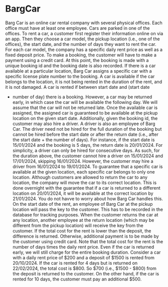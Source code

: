 # BargCar

Barg Car is an online car rental company with several physical offices. Each office must have at least one
employee. Cars are parked in one of the offices.
To rent a car, a customer first register their information online on via an app. Then they choose a car
model, the pickup location (i.e., one of the offices), the start date, and the number of days they want to
rent the car.
For each car model, the company has a specific daily rent price as well as a fixed deposit price. To make
a booking, the customer will have to make a payment using a credit card. At this point, the booking is
made with a unique booking id and the booking date is also recorded.
If there is a car available at a particular location, Barg Car assigns a specific car with a specific license
plate number to the booking. A car is available if the car belongs to the location, it is not being rented
in the duration of the rent, and it is not damaged. A car is rented if between start date and (start date
+ number of day) there is a booking. However, a car may be returned early, in which case the car will be
available the following day. We will assume that the car will not be returned late. Once the available car
is assigned, the assigned car is guaranteed to be available at the pickup location on the given start date.
Additionally, given the booking id, the customer may also hire a driver. A driver is also an employee of
Barg Car. The driver need not be hired for the full duration of the booking but cannot be hired before
the start date or after the return date (i.e., after the start date + the number of days). For instance, if
the start date is 15/01/2024 and the booking is 5 days, the return date is 20/01/2024. For simplicity, a
driver can only be hired for consecutive days. As such, for the duration above, the customer cannot hire
a driver on 15/01/2024 and 17/01/2024, skipping 16/01/2024. However, the customer may hire a driver
from 16/01/2024 to 19/01/2024.
To guarantee that a specific car is available at the given location, each specific car belongs to only one
location. Although customers are allowed to return the car to any location, the company will move the
car to its correct location. This is done overnight with the guarantee that if a car is returned to a different
location on 20/01/2024, it will be available at the correct location by 21/01/2024. You do not havve to
worry about how Barg Car handles this.
On the start date of the rent, an employee of Barg Car at the pickup location will pass the key to the
customer. This has to be recorded in the database for tracking purposes. When the customer returns
the car at any location, another employee at the return location (which may be different from the pickup
location) will receive the key from the customer. If the total cost for the rent is lower than the deposit,
the difference is returned. Otherwise, additional payment is to be made by the customer using credit card.
Note that the total cost for the rent is the number of days times the daily rent price. Even if the car is
returned early, we will still charge for the entire booking duration.
Consider a car with a daily rent price of $200 and a deposit of $1500 is rented from 20/10/2024. If the car
is rented for 4 days but is returned on 22/02/2024, the total cost is $800. So $700 (i.e., $1500 - $800) from
the deposit is returned to the customer. On the other hand, if the car is rented for 10 days, the customer
must pay an additional $500.
